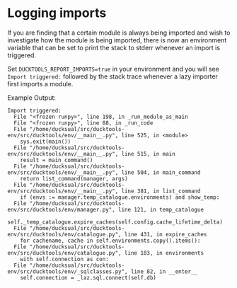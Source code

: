 # Logging imports #

If you are finding that a certain module is always being imported and wish to investigate
how the module is being imported, there is now an environment variable that can be set
to print the stack to stderr whenever an import is triggered.

Set `DUCKTOOLS_REPORT_IMPORTS=true` in your environment and you will see `Import triggered:`
followed by the stack trace whenever a lazy importer first imports a module.

Example Output:

```
Import triggered:
  File "<frozen runpy>", line 198, in _run_module_as_main
  File "<frozen runpy>", line 88, in _run_code
  File "/home/ducksual/src/ducktools-env/src/ducktools/env/__main__.py", line 525, in <module>
    sys.exit(main())
  File "/home/ducksual/src/ducktools-env/src/ducktools/env/__main__.py", line 515, in main
    result = main_command()
  File "/home/ducksual/src/ducktools-env/src/ducktools/env/__main__.py", line 504, in main_command
    return list_command(manager, args)
  File "/home/ducksual/src/ducktools-env/src/ducktools/env/__main__.py", line 381, in list_command
    if (envs := manager.temp_catalogue.environments) and show_temp:
  File "/home/ducksual/src/ducktools-env/src/ducktools/env/manager.py", line 121, in temp_catalogue
    self._temp_catalogue.expire_caches(self.config.cache_lifetime_delta)
  File "/home/ducksual/src/ducktools-env/src/ducktools/env/catalogue.py", line 431, in expire_caches
    for cachename, cache in self.environments.copy().items():
  File "/home/ducksual/src/ducktools-env/src/ducktools/env/catalogue.py", line 183, in environments
    with self.connection as con:
  File "/home/ducksual/src/ducktools-env/src/ducktools/env/_sqlclasses.py", line 82, in __enter__
    self.connection = _laz.sql.connect(self.db)

```